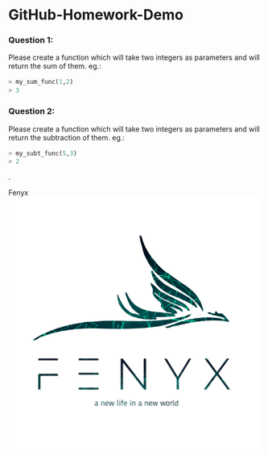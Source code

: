 # GitHub-Homework-Demo


### Question 1:
Please create a function which will take two integers as parameters and will return the sum of them.
eg.: 

```Python
> my_sum_func(1,2)
> 3
```


### Question 2:
Please create a function which will take two integers as parameters and will return the subtraction of them.
eg.: 

```Python
> my_subt_func(5,3)
> 2
```
.

Fenyx![fenyx logo](square_logo.png)
